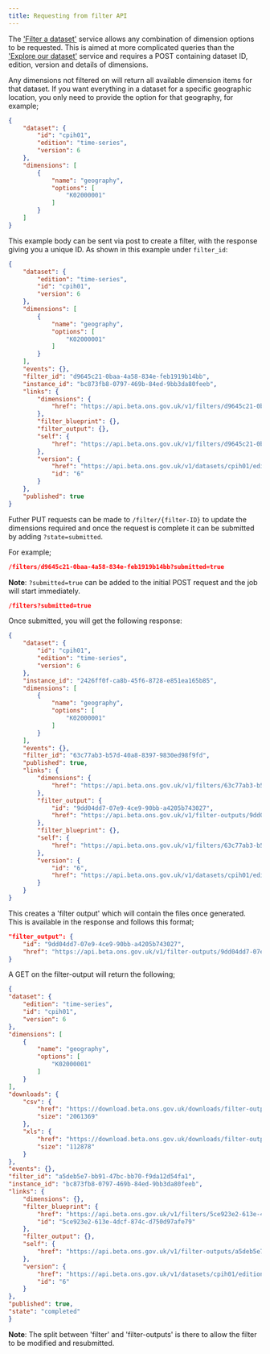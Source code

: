 ```yaml
---
title: Requesting from filter API
---
```


The ['Filter a dataset'](../filter/) service allows any combination of dimension options to be requested. This is aimed at more complicated queries than the ['Explore our dataset'](../dataset/) service and requires a POST containing dataset ID, edition, version and details of dimensions. 

Any dimensions not filtered on will return all available dimension items for that dataset. 
If you want everything in a dataset for a specific geographic location, you only need to provide the option for that geography, for example;

```json
{
    "dataset": {
        "id": "cpih01",
        "edition": "time-series",
        "version": 6
    },
    "dimensions": [
        {
            "name": "geography",
            "options": [
                "K02000001"
            ]
        }
    ]
}
```

This example body can be sent via post to create a filter, with the response giving you a unique ID. As shown in this example under `filter_id`:

```json
{
    "dataset": {
        "edition": "time-series",
        "id": "cpih01",
        "version": 6
    },
    "dimensions": [
        {
            "name": "geography",
            "options": [
                "K02000001"
            ]
        }
    ],
    "events": {},
    "filter_id": "d9645c21-0baa-4a58-834e-feb1919b14bb",
    "instance_id": "bc873fb8-0797-469b-84ed-9bb3da80feeb",
    "links": {
        "dimensions": {
            "href": "https://api.beta.ons.gov.uk/v1/filters/d9645c21-0baa-4a58-834e-feb1919b14bb/dimensions"
        },
        "filter_blueprint": {},
        "filter_output": {},
        "self": {
            "href": "https://api.beta.ons.gov.uk/v1/filters/d9645c21-0baa-4a58-834e-feb1919b14bb"
        },
        "version": {
            "href": "https://api.beta.ons.gov.uk/v1/datasets/cpih01/editions/time-series/versions/6",
            "id": "6"
        }
    },
    "published": true
}
```

Futher PUT requests can be made to `/filter/{filter-ID}` to update the dimensions required and once the request is complete it can be submitted by adding `?state=submitted`.

For example;

```json
/filters/d9645c21-0baa-4a58-834e-feb1919b14bb?submitted=true
```

**Note**: `?submitted=true` can be added to the initial POST request and the job will start immediately.

```json
/filters?submitted=true
```

Once submitted, you will get the following response:

```json
{
    "dataset": {
        "id": "cpih01",
        "edition": "time-series",
        "version": 6
    },
    "instance_id": "2426ff0f-ca8b-45f6-8728-e851ea165b85",
    "dimensions": [
        {
            "name": "geography",
            "options": [
                "K02000001"
            ]
        }
    ],
    "events": {},
    "filter_id": "63c77ab3-b57d-40a8-8397-9830ed98f9fd",
    "published": true,
    "links": {
        "dimensions": {
            "href": "https://api.beta.ons.gov.uk/v1/filters/63c77ab3-b57d-40a8-8397-9830ed98f9fd/dimensions"
        },
        "filter_output": {
            "id": "9dd04dd7-07e9-4ce9-90bb-a4205b743027",
            "href": "https://api.beta.ons.gov.uk/v1/filter-outputs/9dd04dd7-07e9-4ce9-90bb-a4205b743027"
        },
        "filter_blueprint": {},
        "self": {
            "href": "https://api.beta.ons.gov.uk/v1/filters/63c77ab3-b57d-40a8-8397-9830ed98f9fd"
        },
        "version": {
            "id": "6",
            "href": "https://api.beta.ons.gov.uk/v1/datasets/cpih01/editions/time-series/versions/6"
        }
    }
}
```

This creates a 'filter output' which will contain the files once generated. This is available in the response and follows this format;

```json
"filter_output": {
    "id": "9dd04dd7-07e9-4ce9-90bb-a4205b743027",
    "href": "https://api.beta.ons.gov.uk/v1/filter-outputs/9dd04dd7-07e9-4ce9-90bb-a4205b743027"
}
```

A GET on the filter-output will return the following;

```json
{
"dataset": {
    "edition": "time-series",
    "id": "cpih01",
    "version": 6
},
"dimensions": [
    {
        "name": "geography",
        "options": [
            "K02000001"
        ]
    }
],
"downloads": {
    "csv": {
        "href": "https://download.beta.ons.gov.uk/downloads/filter-outputs/a5deb5e7-bb91-47bc-bb70-f9da12d54fa1.csv",
        "size": "2061369"
    },
    "xls": {
        "href": "https://download.beta.ons.gov.uk/downloads/filter-outputs/a5deb5e7-bb91-47bc-bb70-f9da12d54fa1.xlsx",
        "size": "112878"
    }
},
"events": {},
"filter_id": "a5deb5e7-bb91-47bc-bb70-f9da12d54fa1",
"instance_id": "bc873fb8-0797-469b-84ed-9bb3da80feeb",
"links": {
    "dimensions": {},
    "filter_blueprint": {
        "href": "https://api.beta.ons.gov.uk/v1/filters/5ce923e2-613e-4dcf-874c-d750d97afe79",
        "id": "5ce923e2-613e-4dcf-874c-d750d97afe79"
    },
    "filter_output": {},
    "self": {
        "href": "https://api.beta.ons.gov.uk/v1/filter-outputs/a5deb5e7-bb91-47bc-bb70-f9da12d54fa1"
    },
    "version": {
        "href": "https://api.beta.ons.gov.uk/v1/datasets/cpih01/editions/time-series/versions/6",
        "id": "6"
    }
},
"published": true,
"state": "completed"
}
```

**Note**: The split between 'filter' and 'filter-outputs' is there to allow the filter to be modified and resubmitted.
